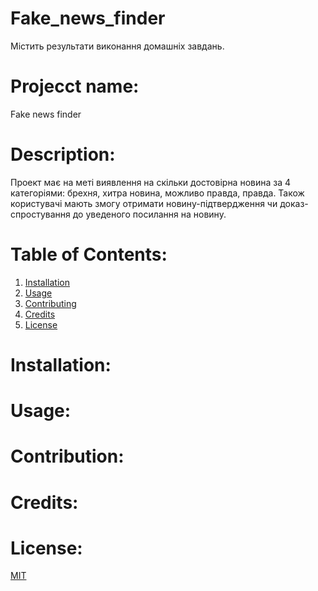 # Fake_news_finder
Містить результати виконання домашніх завдань. 


# Projecct name: 
Fake news finder
    
# Description: 
Проект має на меті виявлення на скільки достовірна новина за 4 категоріями: брехня, хитра новина, можливо правда, правда.
Також користувачі мають змогу отримати новину-підтвердження чи доказ-спростування до уведеного посилання на новину.

# Table of Contents: 
1. [Installation](#installation)
2. [Usage](#usage)
3. [Contributing](#contribution)
4. [Credits](#credits)
5. [License](#license)

# Installation:

# Usage:

# Contribution:

# Credits:

# License:
[MIT](https://choosealicense.com/licenses/mit/)
